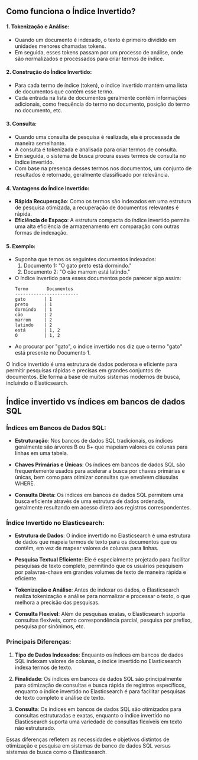 ## Como funciona o Índice Invertido?

#### 1. Tokenização e Análise:
   - Quando um documento é indexado, o texto é primeiro dividido em unidades menores chamadas tokens. 
   - Em seguida, esses tokens passam por um processo de análise, onde são normalizados e processados para criar termos de índice.

#### 2. Construção do Índice Invertido:
   - Para cada termo de índice (token), o índice invertido mantém uma lista de documentos que contêm esse termo.
   - Cada entrada na lista de documentos geralmente contém informações adicionais, como frequência do termo no documento, posição do termo no documento, etc.

#### 3. Consulta:
   - Quando uma consulta de pesquisa é realizada, ela é processada de maneira semelhante.
   - A consulta é tokenizada e analisada para criar termos de consulta.
   - Em seguida, o sistema de busca procura esses termos de consulta no índice invertido.
   - Com base na presença desses termos nos documentos, um conjunto de resultados é retornado, geralmente classificado por relevância.

#### 4. Vantagens do Índice Invertido:
   - **Rápida Recuperação**: Como os termos são indexados em uma estrutura de pesquisa otimizada, a recuperação de documentos relevantes é rápida.
   - **Eficiência de Espaço**: A estrutura compacta do índice invertido permite uma alta eficiência de armazenamento em comparação com outras formas de indexação.

#### 5. Exemplo:
   - Suponha que temos os seguintes documentos indexados: 
     1. Documento 1: "O gato preto está dormindo."
     2. Documento 2: "O cão marrom está latindo."
   - O índice invertido para esses documentos pode parecer algo assim:
     ```
     Termo       Documentos
     ------------------------
     gato       | 1
     preto      | 1
     dormindo   | 1
     cão        | 2
     marrom     | 2
     latindo    | 2
     está       | 1, 2
     O          | 1, 2
     ```
   - Ao procurar por "gato", o índice invertido nos diz que o termo "gato" está presente no Documento 1.

O índice invertido é uma estrutura de dados poderosa e eficiente para permitir pesquisas rápidas e precisas em grandes conjuntos de documentos. Ele forma a base de muitos sistemas modernos de busca, incluindo o Elasticsearch.

## Índice invertido vs índices em bancos de dados SQL

### Índices em Bancos de Dados SQL:

- **Estruturação**: Nos bancos de dados SQL tradicionais, os índices geralmente são árvores B ou B+ que mapeiam valores de colunas para linhas em uma tabela.
  
- **Chaves Primárias e Únicas**: Os índices em bancos de dados SQL são frequentemente usados para acelerar a busca por chaves primárias e únicas, bem como para otimizar consultas que envolvem cláusulas WHERE.

- **Consulta Direta**: Os índices em bancos de dados SQL permitem uma busca eficiente através de uma estrutura de dados ordenada, geralmente resultando em acesso direto aos registros correspondentes.

### Índice Invertido no Elasticsearch:

- **Estrutura de Dados**: O índice invertido no Elasticsearch é uma estrutura de dados que mapeia termos de texto para os documentos que os contêm, em vez de mapear valores de colunas para linhas.

- **Pesquisa Textual Eficiente**: Ele é especialmente projetado para facilitar pesquisas de texto completo, permitindo que os usuários pesquisem por palavras-chave em grandes volumes de texto de maneira rápida e eficiente.

- **Tokenização e Análise**: Antes de indexar os dados, o Elasticsearch realiza tokenização e análise para normalizar e processar o texto, o que melhora a precisão das pesquisas.

- **Consulta Flexível**: Além de pesquisas exatas, o Elasticsearch suporta consultas flexíveis, como correspondência parcial, pesquisa por prefixo, pesquisa por sinônimos, etc.

### Principais Diferenças:

1. **Tipo de Dados Indexados**: Enquanto os índices em bancos de dados SQL indexam valores de colunas, o índice invertido no Elasticsearch indexa termos de texto.

2. **Finalidade**: Os índices em bancos de dados SQL são principalmente para otimização de consultas e busca rápida de registros específicos, enquanto o índice invertido no Elasticsearch é para facilitar pesquisas de texto completo e análise de texto.

3. **Consulta**: Os índices em bancos de dados SQL são otimizados para consultas estruturadas e exatas, enquanto o índice invertido no Elasticsearch suporta uma variedade de consultas flexíveis em texto não estruturado.

Essas diferenças refletem as necessidades e objetivos distintos de otimização e pesquisa em sistemas de banco de dados SQL versus sistemas de busca como o Elasticsearch.
